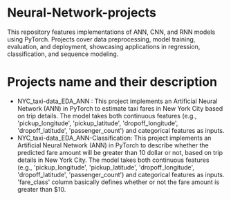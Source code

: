 # Neural-Network-projects
This repository features implementations of ANN, CNN, and RNN models using PyTorch. Projects cover data preprocessing, model training, evaluation, and deployment, showcasing applications in regression, classification, and sequence modeling.

# Projects name and their description
* NYC_taxi-data_EDA_ANN : This project implements an Artificial Neural Network (ANN) in PyTorch to estimate taxi fares in New York City based on trip details. The model takes both continuous features (e.g., 'pickup_longitude', 'pickup_latitude', 'dropoff_longitude', 'dropoff_latitude', 'passenger_count') and categorical features as inputs.
* NYC_taxi-data_EDA_ANN-Classification: This project implements an Artificial Neural Network (ANN) in PyTorch to describe whether the predicted fare amount will be greater than 10 dollar or not, based on trip details in New York City. The model takes both continuous features (e.g., 'pickup_longitude', 'pickup_latitude', 'dropoff_longitude', 'dropoff_latitude', 'passenger_count') and categorical features as inputs. 'fare_class' column basically defines whether or not the fare amount is greater than $10.
